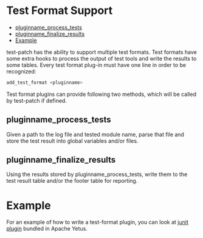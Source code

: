 <!---
  Licensed to the Apache Software Foundation (ASF) under one
  or more contributor license agreements.  See the NOTICE file
  distributed with this work for additional information
  regarding copyright ownership.  The ASF licenses this file
  to you under the Apache License, Version 2.0 (the
  "License"); you may not use this file except in compliance
  with the License.  You may obtain a copy of the License at

    http://www.apache.org/licenses/LICENSE-2.0

  Unless required by applicable law or agreed to in writing,
  software distributed under the License is distributed on an
  "AS IS" BASIS, WITHOUT WARRANTIES OR CONDITIONS OF ANY
  KIND, either express or implied.  See the License for the
  specific language governing permissions and limitations
  under the License.
-->

# Test Format Support

<!-- MarkdownTOC levels="1,2" autolink="true" -->

* [pluginname\_process\_tests](#pluginnameprocesstests)
* [pluginname\_finalize\_results](#pluginnamefinalizeresults)
* [Example](#example)

<!-- /MarkdownTOC -->

test-patch has the ability to support multiple test formats. Test formats have some extra hooks to process the output of test tools and write the results to some tables. Every test format plug-in must have one line in order to be recognized:

```bash
add_test_format <pluginname>
```

Test format plugins can provide following two methods, which will be called by test-patch if defined.

## pluginname\_process\_tests

Given a path to the log file and tested module name, parse that file and store the test result into global variables and/or files.

## pluginname\_finalize\_results

Using the results stored by pluginname\_process\_tests, write them to the test result table and/or the footer table for reporting.

# Example

For an example of how to write a test-format plugin, you can look at [junit plugin](https://github.com/apache/yetus/blob/master/precommit/test-patch.d/junit.sh) bundled in Apache Yetus.
